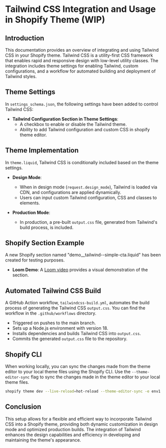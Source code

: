 # Tailwind CSS Integration and Usage in Shopify Theme (WIP)

## Introduction
This documentation provides an overview of integrating and using Tailwind CSS in your Shopify theme. Tailwind CSS is a utility-first CSS framework that enables rapid and responsive design with low-level utility classes. The integration includes theme settings for enabling Tailwind, custom configurations, and a workflow for automated building and deployment of Tailwind styles.

## Theme Settings
In `settings_schema.json`, the following settings have been added to control Tailwind CSS:

- **Tailwind Configuration Section in Theme Settings**:
  - A checkbox to enable or disable the Tailwind theme.
  - Ability to add Tailwind configuration and custom CSS in shopify theme editor.

## Theme Implementation
In `theme.liquid`, Tailwind CSS is conditionally included based on the theme settings.

- **Design Mode**:
  - When in design mode (`request.design_mode`), Tailwind is loaded via CDN, and configurations are applied dynamically.
  - Users can input custom Tailwind configuration, CSS and classes to elements.

- **Production Mode**:
  - In production, a pre-built `output.css` file, generated from Tailwind's build process, is included.

## Shopify Section Example
A new Shopify section named "demo__tailwind--simple-cta.liquid" has been created for testing purposes.

- **Loom Demo**: A [Loom video](https://www.loom.com/share/6e73a9459f434448bdf4142073e1ee63) provides a visual demonstration of the section.

## Automated Tailwind CSS Build
A GitHub Action workflow, `tailwindcss-build.yml`, automates the build process of generating the Tailwind CSS `output.css`. You can find the workflow in the `.github/workflows` directory.

- Triggered on pushes to the main branch.
- Sets up a Node.js environment with version 18.
- Installs dependencies and builds Tailwind CSS into `output.css`.
- Commits the generated `output.css` file to the repository.

## Shopify CLI

When working locally, you can sync the changes made from the theme editor to your local theme files using the Shopify CLI. Use the `--theme-editor-sync` flag to sync the changes made in the theme editor to your local theme files.

```bash
shopify theme dev --live-reload=hot-reload --theme-editor-sync -e env1
```

## Conclusion
This setup allows for a flexible and efficient way to incorporate Tailwind CSS into a Shopify theme, providing both dynamic customization in design mode and optimized production builds. The integration of Tailwind enhances the design capabilities and efficiency in developing and maintaining the theme's appearance.